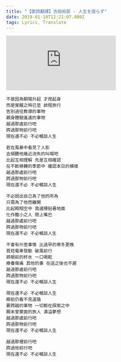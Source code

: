 ```yaml
---
title: "【歌詞翻譯】吉田拓郎 - 人生を語らず"
date: 2019-01-10T12:21:07.000Z
tags: Lyrics, Translate
---
```


<iframe title="吉田拓郎 - 人生を語らず" src="https://www.youtube.com/embed/zJIdBFIBePM" frameborder="0" allow="accelerometer; autoplay; clipboard-write; encrypted-media; gyroscope; picture-in-picture" allowfullscreen></iframe>

```
不是因為朝陽升起 才爬起身
而是覺醒之時已至 啟程旅行
告別過往教導的事物
親身體驗遙遠的事物
越過那處前行吧
跨過那物前行吧
現在還不必 不必暢談人生

若在風暴中看見了人影
去傾聽他幾近消失的叫喊吧
比起互相理解 先是互相確認
在不斷移轉的季節中 確認本日的模樣
越過那處前行吧
跨過那物前行吧
現在還不必 不必暢談人生

不必說出自己為了他的所為
只需為了他而離開
比起翱翔空中 我選擇貼著地面
化作膽小之人 閉上嘴巴
越過那處前行吧
跨過那物前行吧
現在還不必 不必暢談人生

不會有什麼事情 比過早的寒冬更晚
首班電車發動 破風前行
將眼前的杯水 一口喝乾
療養傷痛 其他的事 在這之後也不遲
越過那處前行吧
跨過那物前行吧
現在還不必 不必暢談人生

現在還不必 不必暢談人生
眼前仍看不見道路
要跨越的事物 一切都在探索之中
願未曾蒙面的旅人 滿溢夢想
越過那處前行吧
跨過那物前行吧
現在還不必 不必暢談人生

越過那裡前行吧
跨過他前行吧
現在還不必 不必暢談人生
```